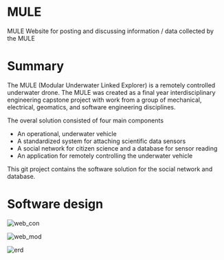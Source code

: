 # MULE
MULE Website for posting and discussing information / data collected by the MULE

# Summary
The MULE (Modular Underwater Linked Explorer) is a remotely controlled underwater drone. The MULE was created as a final year interdisciplinary engineering capstone project with work from a group of mechanical, electrical, geomatics, and software engineering disciplines.

The overal solution consisted of four main components
- An operational, underwater vehicle
- A standardized system for attaching scientific data sensors
- A social network for citizen science and a database for sensor reading
- An application for remotely controlling the underwater vehicle

This git project contains the software solution for the social network and database.

# Software design
![web_con](https://user-images.githubusercontent.com/9398767/44621922-2e359d00-a86c-11e8-9fb8-8569b8bae0d5.png)

![web_mod](https://user-images.githubusercontent.com/9398767/44621927-3392e780-a86c-11e8-94dc-0c60ad764b10.png)

![erd](https://user-images.githubusercontent.com/9398767/44621928-38f03200-a86c-11e8-92c9-a090ef7a477a.png)
